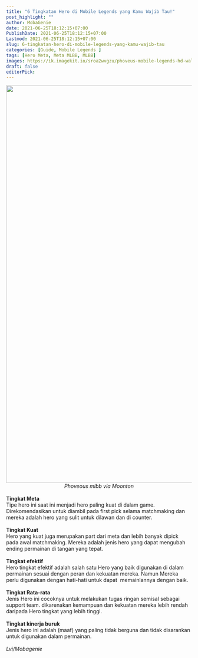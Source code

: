 ```yaml
---
title: "6 Tingkatan Hero di Mobile Legends yang Kamu Wajib Tau!"
post_highlight: ""
author: MobaGenie
date: 2021-06-25T18:12:15+07:00
PublishDate: 2021-06-25T18:12:15+07:00
Lastmod: 2021-06-25T18:12:15+07:00
slug: 6-tingkatan-hero-di-mobile-legends-yang-kamu-wajib-tau
categories: [Guide, Mobile Legends ]
tags: [Hero Meta, Meta MLBB, MLBB]
images: https://ik.imagekit.io/sroa2wvgzu/phoveus-mobile-legends-hd-wallpaper-1920x1080-uhdpaper.com-92.1_a_1QunSrEscR.jpg
draft: false
editorPick:
---
```


<div><div text-align: center;"><a href="https://ik.imagekit.io/sroa2wvgzu/phoveus-mobile-legends-hd-wallpaper-1920x1080-uhdpaper.com-92.1_a_1QunSrEscR.jpg"  ><img  src="https://ik.imagekit.io/sroa2wvgzu/phoveus-mobile-legends-hd-wallpaper-1920x1080-uhdpaper.com-92.1_a_1QunSrEscR.jpg"  width="1920" height="1080"  ></a></div><i style=""><div style="text-align: center;"><i>Phoveous mlbb via Moonton</i></div></i><br>
</div><div><b>Tingkat Meta</b></div><div>Tipe hero ini saat ini menjadi hero paling kuat di dalam game. Direkomendasikan untuk diambil pada first pick selama matchmaking dan mereka adalah hero yang sulit untuk dilawan dan di counter.</div><div><br>
</div><div><b>Tingkat Kuat</b></div><div>Hero yang kuat juga merupakan part dari meta dan lebih banyak dipick pada awal matchmaking. Mereka adalah jenis hero yang dapat mengubah ending permainan di tangan yang tepat.</div><div><br>
</div><div><b>Tingkat efektif</b></div><div>Hero tingkat efektif adalah salah satu Hero yang baik digunakan di dalam permainan sesuai dengan peran dan kekuatan mereka. Namun Mereka perlu digunakan dengan hati-hati untuk dapat&nbsp; memainlannya dengan baik.</div><div><br>
</div><div><b>Tingkat Rata-rata</b></div><div>Jenis Hero ini cocoknya untuk melakukan tugas ringan semisal sebagai support team. dikarenakan kemampuan dan kekuatan mereka lebih rendah daripada Hero tingkat yang lebih tinggi.</div><div><br>
</div><div><b>Tingkat kinerja buruk</b></div><div>Jenis hero ini adalah (maaf) yang paling tidak berguna dan tidak disarankan untuk digunakan dalam permainan.</div><div><br>
</div><div><i>Lvi/Mobagenie</i>&nbsp;</div>
